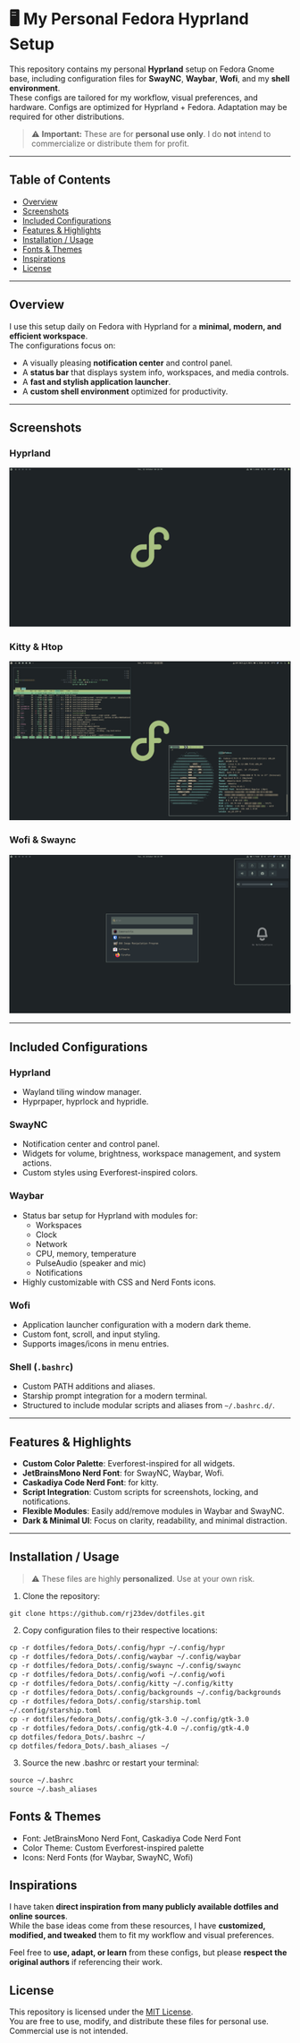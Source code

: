 # 🖥️ My Personal Fedora Hyprland Setup

This repository contains my personal **Hyprland** setup on Fedora Gnome base, including configuration files for **SwayNC**, **Waybar**, **Wofi**, and my **shell environment**.  
These configs are tailored for my workflow, visual preferences, and hardware. Configs are optimized for Hyprland + Fedora. Adaptation may be required for other distributions. 

> ⚠️ **Important:** These are for **personal use only**. I do **not** intend to commercialize or distribute them for profit.

---

## Table of Contents

- [Overview](#overview)  
- [Screenshots](#screenshots)
- [Included Configurations](#included-configurations)  
- [Features & Highlights](#features--highlights)  
- [Installation / Usage](#installation--usage)  
- [Fonts & Themes](#fonts--themes)  
- [Inspirations](#inspirations)  
- [License](#license)

---

## Overview

I use this setup daily on Fedora with Hyprland for a **minimal, modern, and efficient workspace**.  
The configurations focus on:

- A visually pleasing **notification center** and control panel.  
- A **status bar** that displays system info, workspaces, and media controls.  
- A **fast and stylish application launcher**.  
- A **custom shell environment** optimized for productivity.

---

## Screenshots

### Hyprland

![Hyprland Desktop](screenshots/hyprland.png)

### Kitty & Htop

![Kitty & Htop](screenshots/kitty.png)

### Wofi & Swaync

![Wofi & Swaync](screenshots/hyprland1.png)

---

## Included Configurations

### Hyprland
- Wayland tiling window manager.  
- Hyprpaper, hyprlock and hypridle. 

### SwayNC
- Notification center and control panel.  
- Widgets for volume, brightness, workspace management, and system actions.  
- Custom styles using Everforest-inspired colors.

### Waybar
- Status bar setup for Hyprland with modules for:
  - Workspaces
  - Clock
  - Network
  - CPU, memory, temperature
  - PulseAudio (speaker and mic)
  - Notifications
- Highly customizable with CSS and Nerd Fonts icons.

### Wofi
- Application launcher configuration with a modern dark theme.  
- Custom font, scroll, and input styling.  
- Supports images/icons in menu entries.

### Shell (`.bashrc`)
- Custom PATH additions and aliases.  
- Starship prompt integration for a modern terminal.  
- Structured to include modular scripts and aliases from `~/.bashrc.d/`.  

---

## Features & Highlights

- **Custom Color Palette**: Everforest-inspired for all widgets.  
- **JetBrainsMono Nerd Font**: for SwayNC, Waybar, Wofi.
- **Caskadiya Code Nerd Font**: for kitty.  
- **Script Integration**: Custom scripts for screenshots, locking, and notifications.  
- **Flexible Modules**: Easily add/remove modules in Waybar and SwayNC.  
- **Dark & Minimal UI**: Focus on clarity, readability, and minimal distraction.

---

## Installation / Usage

> ⚠️ These files are highly **personalized**. Use at your own risk.

1. Clone the repository:

```
git clone https://github.com/rj23dev/dotfiles.git

```

2. Copy configuration files to their respective locations:

```
cp -r dotfiles/fedora_Dots/.config/hypr ~/.config/hypr
cp -r dotfiles/fedora_Dots/.config/waybar ~/.config/waybar
cp -r dotfiles/fedora_Dots/.config/swaync ~/.config/swaync
cp -r dotfiles/fedora_Dots/.config/wofi ~/.config/wofi
cp -r dotfiles/fedora_Dots/.config/kitty ~/.config/kitty
cp -r dotfiles/fedora_Dots/.config/backgrounds ~/.config/backgrounds
cp -r dotfiles/fedora_Dots/.config/starship.toml ~/.config/starship.toml
cp -r dotfiles/fedora_Dots/.config/gtk-3.0 ~/.config/gtk-3.0
cp -r dotfiles/fedora_Dots/.config/gtk-4.0 ~/.config/gtk-4.0
cp dotfiles/fedora_Dots/.bashrc ~/
cp dotfiles/fedora_Dots/.bash_aliases ~/

```
3. Source the new .bashrc or restart your terminal:

```
source ~/.bashrc
source ~/.bash_aliases

```

## Fonts & Themes

- Font: JetBrainsMono Nerd Font, Caskadiya Code Nerd Font
- Color Theme: Custom Everforest-inspired palette
- Icons: Nerd Fonts (for Waybar, SwayNC, Wofi)

## Inspirations

I have taken **direct inspiration from many publicly available dotfiles and online sources**.  
While the base ideas come from these resources, I have **customized, modified, and tweaked** them to fit my workflow and visual preferences.  

Feel free to **use, adapt, or learn** from these configs, but please **respect the original authors** if referencing their work.

## License

This repository is licensed under the [MIT License](LICENSE).  
You are free to use, modify, and distribute these files for personal use. Commercial use is not intended.
